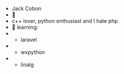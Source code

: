 - Jack Cobon
- 👀
- c++ lover, python enthusiast and I hate php
- 🌱 learning:
- - laravel
- - wxpython
- - linalg
<!---
jackcobon/jackcobon is a ✨ special ✨ repository because its `README.md` (this file) appears on your GitHub profile.
You can click the Preview link to take a look at your changes.
--->
